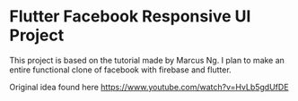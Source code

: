 # Flutter Facebook Responsive UI Project

This project is based on the tutorial made by Marcus Ng.
I plan to make an entire functional clone of facebook with firebase and flutter.

Original idea found here
https://www.youtube.com/watch?v=HvLb5gdUfDE
